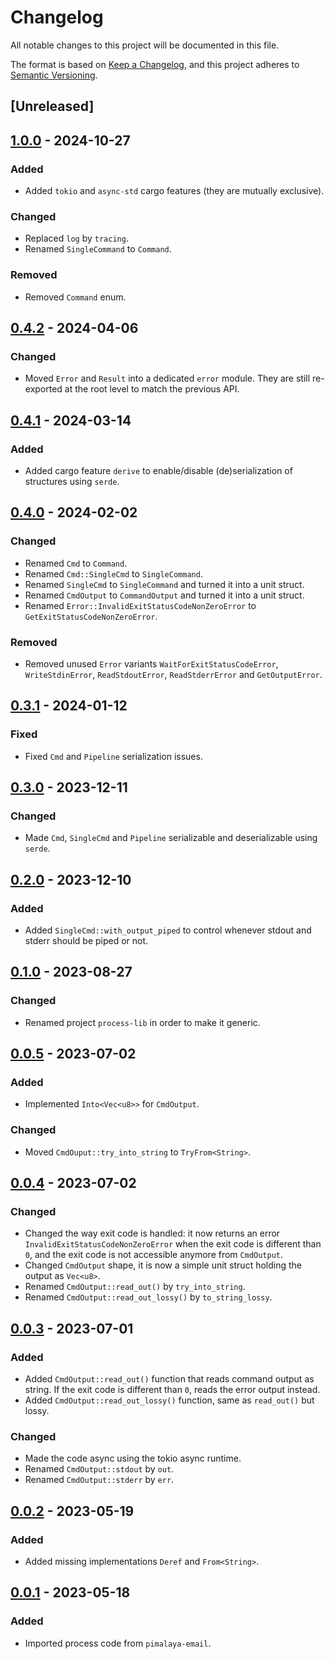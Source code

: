 # Changelog

All notable changes to this project will be documented in this file.

The format is based on [Keep a Changelog](https://keepachangelog.com/en/1.0.0/),
and this project adheres to [Semantic Versioning](https://semver.org/spec/v2.0.0.html).

## [Unreleased]

## [1.0.0] - 2024-10-27

### Added

- Added `tokio` and `async-std` cargo features (they are mutually exclusive).

### Changed

- Replaced `log` by `tracing`.
- Renamed `SingleCommand` to `Command`.

### Removed

- Removed `Command` enum.

## [0.4.2] - 2024-04-06

### Changed

- Moved `Error` and `Result` into a dedicated `error` module. They are still re-exported at the root level to match the previous API.

## [0.4.1] - 2024-03-14

### Added

- Added cargo feature `derive` to enable/disable (de)serialization of structures using `serde`.

## [0.4.0] - 2024-02-02

### Changed

- Renamed `Cmd` to `Command`.
- Renamed `Cmd::SingleCmd` to `SingleCommand`.
- Renamed `SingleCmd` to `SingleCommand` and turned it into a unit struct.
- Renamed `CmdOutput` to `CommandOutput` and turned it into a unit struct.
- Renamed `Error::InvalidExitStatusCodeNonZeroError` to `GetExitStatusCodeNonZeroError`.

### Removed

- Removed unused `Error` variants `WaitForExitStatusCodeError`, `WriteStdinError`, `ReadStdoutError`, `ReadStderrError` and `GetOutputError`.

## [0.3.1] - 2024-01-12

### Fixed

- Fixed `Cmd` and `Pipeline` serialization issues.

## [0.3.0] - 2023-12-11

### Changed

- Made `Cmd`, `SingleCmd` and `Pipeline` serializable and deserializable using `serde`.

## [0.2.0] - 2023-12-10

### Added

- Added `SingleCmd::with_output_piped` to control whenever stdout and stderr should be piped or not.

## [0.1.0] - 2023-08-27

### Changed

- Renamed project `process-lib` in order to make it generic.

## [0.0.5] - 2023-07-02

### Added

- Implemented `Into<Vec<u8>>` for `CmdOutput`.

### Changed

- Moved `CmdOuput::try_into_string` to `TryFrom<String>`.

## [0.0.4] - 2023-07-02

### Changed

- Changed the way exit code is handled: it now returns an error `InvalidExitStatusCodeNonZeroError` when the exit code is different than `0`, and the exit code is not accessible anymore from `CmdOutput`.
- Changed `CmdOutput` shape, it is now a simple unit struct holding the output as `Vec<u8>`.
- Renamed `CmdOutput::read_out()` by `try_into_string`.
- Renamed `CmdOutput::read_out_lossy()` by `to_string_lossy`.

## [0.0.3] - 2023-07-01

### Added

- Added `CmdOutput::read_out()` function that reads command output as string. If the exit code is different than `0`, reads the error output instead.
- Added `CmdOutput::read_out_lossy()` function, same as `read_out()` but lossy.

### Changed

- Made the code async using the tokio async runtime.
- Renamed `CmdOutput::stdout` by `out`.
- Renamed `CmdOutput::stderr` by `err`.

## [0.0.2] - 2023-05-19

### Added

- Added missing implementations `Deref` and `From<String>`.

## [0.0.1] - 2023-05-18

### Added

- Imported process code from `pimalaya-email`.

[1.0.0]: https://crates.io/crates/process-lib/1.0.0
[0.4.2]: https://crates.io/crates/process-lib/0.4.2
[0.4.1]: https://crates.io/crates/process-lib/0.4.1
[0.4.0]: https://crates.io/crates/process-lib/0.4.0
[0.3.1]: https://crates.io/crates/process-lib/0.3.1
[0.3.0]: https://crates.io/crates/process-lib/0.3.0
[0.2.0]: https://crates.io/crates/process-lib/0.2.0
[0.1.0]: https://crates.io/crates/process-lib/0.1.0
[0.0.5]: https://crates.io/crates/pimalaya-process/0.0.5
[0.0.4]: https://crates.io/crates/pimalaya-process/0.0.4
[0.0.3]: https://crates.io/crates/pimalaya-process/0.0.3
[0.0.2]: https://crates.io/crates/pimalaya-process/0.0.2
[0.0.1]: https://crates.io/crates/pimalaya-process/0.0.1
